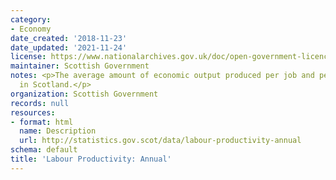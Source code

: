 ```yaml
---
category:
- Economy
date_created: '2018-11-23'
date_updated: '2021-11-24'
license: https://www.nationalarchives.gov.uk/doc/open-government-licence/version/3/
maintainer: Scottish Government
notes: <p>The average amount of economic output produced per job and per hour worked
  in Scotland.</p>
organization: Scottish Government
records: null
resources:
- format: html
  name: Description
  url: http://statistics.gov.scot/data/labour-productivity-annual
schema: default
title: 'Labour Productivity: Annual'
---
```

